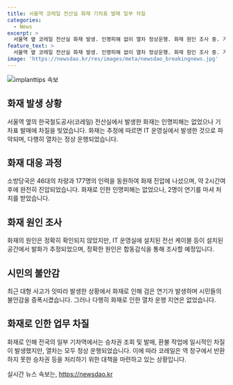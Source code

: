 ```yaml
---
title: 서울역 코레일 전산실 화재 기차표 발매 일부 차질
categories:
  - News
excerpt: >
  서울역 옆 코레일 전산실 화재 발생. 인명피해 없이 열차 정상운행. 화재 원인 조사 중. 기차표 발매 차질, 시민 불안 증폭. 177명의 소방대원이 진화작업에 투입, 화재 2시간여 후 완전히 진압. 연기 마신 2명은 처치. 화재 원인은 4층 피트실로 추정. 정상운행 중인 열차, 창구 사무 처리 지연. 화재로 반환하지 못한 승차권 등은 무료 환불 처리 예정.
feature_text: >
  서울역 옆 코레일 전산실 화재 발생. 인명피해 없이 열차 정상운행. 화재 원인 조사 중. 기차표 발매 차질, 시민 불안 증폭. 177명의 소방대원이 진화작업에 투입, 화재 2시간여 후 완전히 진압. 연기 마신 2명은 처치. 화재 원인은 4층 피트실로 추정. 정상운행 중인 열차, 창구 사무 처리 지연. 화재로 반환하지 못한 승차권 등은 무료 환불 처리 예정.
image: 'https://newsdao.kr/res/images/meta/newsdao_breakingnews.jpg'
---
```


<p><img src="https://newsdao.kr/res/images/meta/newsdao_breakingnews.jpg" alt="implanttips 속보" /></p>

<h2 data-ke-size="size26">화재 발생 상황</h2>

<p data-ke-size="size16">서울역 옆의 한국철도공사(코레일) 전산실에서 발생한 화재는 인명피해는 없었으나 기차표 발매에 차질을 빚었습니다. 화재는 추정에 따르면 IT 운영실에서 발생한 것으로 파악되며, 다행히 열차는 정상 운행되었습니다. </p>

<h2 data-ke-size="size26">화재 대응 과정</h2>

<p data-ke-size="size16">소방당국은 46대의 차량과 177명의 인력을 동원하여 화재 진압에 나섰으며, 약 2시간여 후에 완전히 진압되었습니다. 화재로 인한 인명피해는 없었으나, 2명이 연기를 마셔 처치를 받았습니다.</p>

<h2 data-ke-size="size26">화재 원인 조사</h2>

<p data-ke-size="size16">화재의 원인은 정확히 확인되지 않았지만, IT 운영실에 설치된 전선 케이블 등이 설치된 공간에서 발화가 추정되었으며, 정확한 원인은 합동감식을 통해 조사할 예정입니다.</p>

<h2 data-ke-size="size26">시민의 불안감</h2>

<p data-ke-size="size16">최근 대형 사고가 잇따라 발생한 상황에서 화재로 인해 검은 연기가 발생하며 시민들의 불안감을 증폭시켰습니다. 그러나 다행히 화재로 인한 열차 운행 지연은 없었습니다.</p>

<h2 data-ke-size="size26">화재로 인한 업무 차질</h2>

<p data-ke-size="size16">화재로 인해 전국의 일부 기차역에서는 승차권 조회 및 발매, 환불 작업에 일시적인 차질이 발생했지만, 열차는 모두 정상 운행되었습니다. 이에 따라 코레일은 역 창구에서 반환하지 못한 승차권 등을 처리하기 위한 대책을 마련하고 있는 상황입니다.</p>
실시간 뉴스 속보는, <a href="https://newsdao.kr" rel="dofollow">https://newsdao.kr</a>


